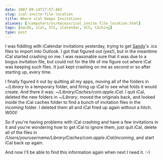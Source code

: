 ```yaml
--- 
date: 2007-09-14T17:57:48Z
slug: ical-invite-file-location
title: Where iCal Keeps Invitations
aliases: [/computers/os/macosx/ical_invite_file_location.html]
tags: [macOS, iCal, ICS, iCalendar, VCS, Caching]
type: post
---
```


I was fiddling with iCalendar invitations yesterday, trying to get [Sandy]'s
.ics files to import into Outlook. I got that figured out (yes!), but in the
meantime iCal started crashing on me. I was reasonable sure that it was due to a
bogus invitation file, but could not for the life of me figure out where iCal
was keeping such files. It just kept crashing on me as second or so after
starting up, every time.

I finally figured it out by quitting all my apps, moving all of the folders in
*\~/Library* to a temporary folder, and firing up iCal to see what folds it
would create. And there it was: *\~/Library/Caches/com.apple.iCal*. I quit iCal,
deleted the new folders in *\~/Library*, moved the originals back, and looked
inside the iCal caches folder to find a bunch of invitation files in the
*incoming* folder. I deleted them all and iCal fired up again without a hitch.
W00t!

So if you're having problems with iCal crashing and have a few invitations in it
and you're wondering how to get iCal to ignore them, just quit iCal, delete all
of the files in */Users/yourusername/Library/Caches/com.apple.iCal/incoming*,
and start iCal back up again.

And now I'll be able to find this information again when next I need it. :-)

  [Sandy]: http://www.iwantsandy.com/ "Meet Sandy: Your PersonalEmail Assistant"

